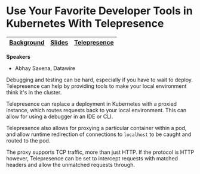 # Use Your Favorite Developer Tools in Kubernetes With Telepresence

| [Background](https://sched.co/UaeA) | [Slides](slides/Use_Your_Favorite_Developer_Tools_With_Telepresence.pdf) | [Telepresence](https://www.telepresence.io/) |
| ----------------------------------- | ------------------------------------------------------------------------ | -------------------------------------------- |

**Speakers**
* Abhay Saxena, Datawire

Debugging and testing can be hard, especially if you have to wait to deploy.
Telepresence can help by providing tools to make your local environment think
it's in the cluster.

Telepresence can replace a deployment in Kubernetes with a proxied instance,
which routes requests back to your local environment. This can
allow for using a debugger in an IDE or CLI.

Telepresence also allows for proxying a particular container within a pod,
and allow runtime redirection of connections to `localhost` to be caught and
routed to the pod.

The proxy supports TCP traffic, more than just HTTP. If the protocol is HTTP
however, Telepresence can be set to intercept requests with matched headers and
allow the unmatched requests through.
 